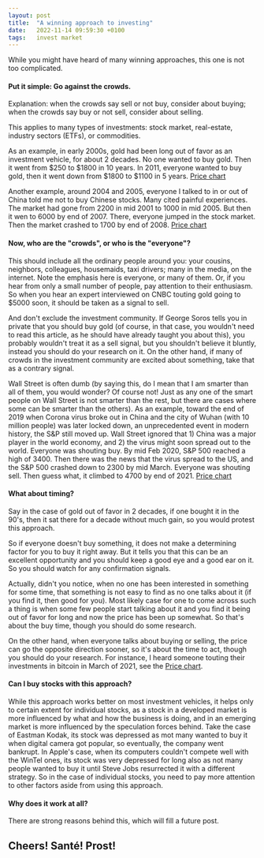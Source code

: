 ```yaml
---
layout: post
title:  "A winning approach to investing"
date:   2022-11-14 09:59:30 +0100
tags:   invest market
---
```


While you might have heard of many winning approaches, this one is not too complicated.

#### Put it simple: Go against the crowds.

Explanation: when the crowds say sell or not buy, consider about buying; when the crowds say buy or not sell, consider about selling.

This applies to many types of investments: stock market, real-estate, industry sectors (ETFs), or commodities.

As an example, in early 2000s, gold had been long out of favor as an investment vehicle, for about 2 decades.  No one wanted to buy gold.  Then it went from \$250 to \$1800 in 10 years.  In 2011, everyone wanted to buy gold, then it went down from \$1800 to \$1100 in 5 years.  [Price chart](https://www.gold.org/goldhub/data/gold-prices)

Another example, around 2004 and 2005, everyone I talked to in or out of China told me not to buy Chinese stocks.  Many cited painful experiences.  The market had gone from 2200 in mid 2001 to 1000 in mid 2005.  But then it wen to 6000 by end of 2007.  There, everyone jumped in the stock market.  Then the market crashed to 1700 by end of 2008.  [Price chart](https://g.co/kgs/opLFVe)

#### Now, who are the "crowds", or who is the "everyone"?

This should include all the ordinary people around you: your cousins, neighbors, colleagues, housemaids, taxi drivers; many in the media, on the internet.  Note the emphasis here is everyone, or many of them.  Or, if you hear from only a small number of people, pay attention to their enthusiasm.  So when you hear an expert interviewed on CNBC touting gold going to \$5000 soon, it should be taken as a signal to sell.

And don't exclude the investment community.  If George Soros tells you in private that you should buy gold (of course, in that case, you wouldn't need to read this article, as he should have already taught you about this), you probably wouldn't treat it as a sell signal, but you shouldn't believe it bluntly, instead you should do your research on it.  On the other hand, if many of crowds in the investment community are excited about something, take that as a contrary signal.  

Wall Street is often dumb (by saying this, do I mean that I am smarter than all of them, you would wonder?  Of course not!  Just as any one of the smart people on Wall Street is not smarter than the rest, but there are cases where some can be smarter than the others). As an example, toward the end of 2019 when Corona virus broke out in China and the city of Wuhan (with 10 million people) was later locked down, an unprecedented event in modern history, the S&P still moved up.  Wall Street ignored that 1) China was a major player in the world economy, and 2) the virus might soon spread out to the world.  Everyone was shouting buy.  By mid Feb 2020, S&P 500 reached a high of 3400.  Then there was the news that the virus spread to the US, and the S&P 500 crashed down to 2300 by mid March.  Everyone was shouting sell.  Then guess what, it climbed to 4700 by end of 2021.  [Price chart](https://g.co/kgs/Ed7HfF)

#### What about timing?

Say in the case of gold out of favor in 2 decades, if one bought it in the 90's, then it sat there for a decade without much gain, so you would protest this approach.  

So if everyone doesn't buy something, it does not make a determining factor for you to buy it right away.  But it tells you that this can be an excellent opportunity and you should keep a good eye and a good ear on it.  So you should watch for any confirmation signals.

Actually, didn't you notice, when no one has been interested in something for some time, that something is not easy to find as no one talks about it (if you find it, then good for you).  Most likely case for one to come across such a thing is when some few people start talking about it and you find it being out of favor for long and now the price has been up somewhat.  So that's about the buy time, though you should do some research.

On the other hand, when everyone talks about buying or selling, the price can go the opposite direction sooner, so it's about the time to act, though you should do your research.  For instance, I heard someone touting their investments in bitcoin in March of 2021, see the [Price chart](https://g.co/finance/BTC-USD?window=5Y).

#### Can I buy stocks with this approach?

While this approach works better on most investment vehicles, it helps only to certain extent for individual stocks, as a stock in a developed market is more influenced by what and how the business is doing, and in an emerging market is more influenced by the speculation forces behind.  Take the case of Eastman Kodak, its stock was depressed as mot many wanted to buy it when digital camera got popular, so eventually, the company went bankrupt.  In Apple's case, when its computers couldn't compete well with the WinTel ones, its stock was very depressed for long also as not many people wanted to buy it until Steve Jobs resurrected it with a different strategy.  So in the case of individual stocks, you need to pay more attention to other factors aside from using this approach.

#### Why does it work at all?

There are strong reasons behind this, which will fill a future post.

## Cheers!  Santé!  Prost!
